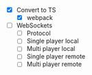 - [X] Convert to TS
    - [X] webpack
- [ ] WebSockets
    - [ ] Protocol
    - [ ] Single player local
    - [ ] Multi player local
    - [ ] Single player remote
    - [ ] Multi player remote